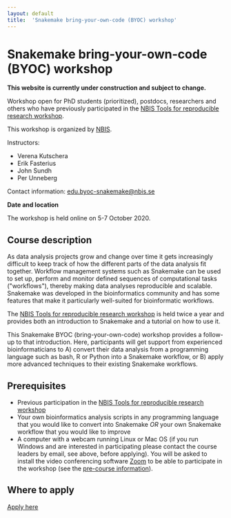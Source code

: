 ```yaml
---
layout: default
title:  'Snakemake bring-your-own-code (BYOC) workshop'
---
```


# Snakemake bring-your-own-code (BYOC) workshop

**This website is currently under construction and subject to change.**

Workshop open for PhD students (prioritized), postdocs, researchers and others
who have previously participated in the [NBIS Tools for reproducible research workshop](https://nbis-reproducible-research.readthedocs.io/en/latest/).

This workshop is organized by [NBIS](https://nbis.se/).

Instructors:
* Verena Kutschera
* Erik Fasterius
* John Sundh
* Per Unneberg

Contact information: edu.byoc-snakemake@nbis.se

**Date and location**

The workshop is held online on 5-7 October 2020.

## Course description

As data analysis projects grow and change over time it gets increasingly
difficult to keep track of how the different parts of the data analysis fit
together. Workflow management systems such as Snakemake can be used to set up,
perform and monitor defined sequences of computational tasks ("workflows"),
thereby making data analyses reproducible and scalable. Snakemake was developed
in the bioinformatics community and has some features that make it particularly
well-suited for bioinformatic workflows.

The [NBIS Tools for reproducible research workshop](https://nbis-reproducible-research.readthedocs.io/en/latest/)
is held twice a year and provides both an introduction to Snakemake and
a tutorial on how to use it.

This Snakemake BYOC (bring-your-own-code) workshop provides a follow-up to that
introduction. Here, participants will get support from experienced
bioinformaticians to A) convert their data analysis from a programming language
such as bash, R or Python into a Snakemake workflow, or B) apply more advanced
techniques to their existing Snakemake workflows.

## Prerequisites

- Previous participation in the [NBIS Tools for reproducible research workshop](https://nbis-reproducible-research.readthedocs.io/en/latest/)
- Your own bioinformatics analysis scripts in any programming language that you
  would like to convert into Snakemake *OR* your own Snakemake workflow that you
  would like to improve
- A computer with a webcam running Linux or Mac OS (if you run Windows and are
  interested in participating please contact the course leaders by email, see
  above, before applying). You will be asked to install the video conferencing
  software [Zoom](https://zoom.us/) to be able to participate in the workshop
  (see the [pre-course information](https://nbisweden.github.io/workshop-snakemake-byoc/precourse)).

## Where to apply

[Apply here](https://forms.gle/cCr88xus9fLwYRnSA)

